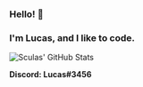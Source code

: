 ### Hello! 👋
### I'm Lucas, and I like to code.

![Sculas' GitHub Stats](https://github-readme-stats.vercel.app/api?username=Lucaskyy&show_icons=true&theme=dark)

**Discord: Lucas#3456**
